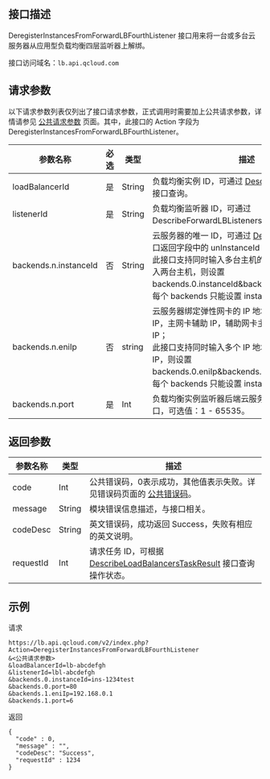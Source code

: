 ## 接口描述
DeregisterInstancesFromForwardLBFourthListener 接口用来将一台或多台云服务器从应用型负载均衡四层监听器上解绑。
 
接口访问域名：`lb.api.qcloud.com`


## 请求参数
 
以下请求参数列表仅列出了接口请求参数，正式调用时需要加上公共请求参数，详情请参见 [公共请求参数](https://cloud.tencent.com/document/api/214/11594) 页面。其中，此接口的 Action 字段为 DeregisterInstancesFromForwardLBFourthListener。

|参数名称|必选|类型|描述|
|-|-|-|-|
|loadBalancerId|是|String|负载均衡实例 ID，可通过 <a href="https://cloud.tencent.com/document/api/214/1261" title="DescribeLoadBalancers">DescribeLoadBalancers</a> 接口查询。|
|listenerId|是|String|负载均衡监听器 ID，可通过 DescribeForwardLBListeners 接口查询。|
|backends.n.instanceId|否|String|云服务器的唯一 ID，可通过 <a href="http://cloud.tencent.com/doc/api/229/%E6%9F%A5%E7%9C%8B%E5%AE%9E%E4%BE%8B%E5%88%97%E8%A1%A8" title="DescribeInstances">DescribeInstances</a> 接口返回字段中的 unInstanceId 字段获取；<br>此接口支持同时输入多台主机的实例 ID（ 如：要输入两台主机，则设置 backends.0.instanceId&backends.1.instanceId）。<br>每个 backends 只能设置 instanceId 或 eniIp。|
|backends.n.eniIp|否|string|云服务器绑定弹性网卡的 IP 地址，包括主网卡主 IP，主网卡辅助 IP，辅助网卡主 IP 和辅助网卡辅助 IP；<br>此接口支持同时输入多个 IP 地址（如：要输入2个 IP，则设置 backends.0.eniIp&backends.1.eniIp）。<br>每个 backends 只能设置 instanceId 或 eniIp。|
|backends.n.port|是|Int|负载均衡实例监听器后端云服务器或弹性网卡监听端口，可选值：1 - 65535。|

## 返回参数
|参数名称|类型|描述|
|-------|---|---------------|
|code|Int|公共错误码，0表示成功，其他值表示失败。详见错误码页面的 [公共错误码](https://cloud.tencent.com/document/api/214/11602)。|
|message|String|模块错误信息描述，与接口相关。|
|codeDesc|String|英文错误码，成功返回 Success，失败有相应的英文说明。|
|requestId|Int|请求任务 ID，可根据 [DescribeLoadBalancersTaskResult](https://cloud.tencent.com/document/api/214/4007) 接口查询操作状态。|

 

## 示例
 
请求
```
https://lb.api.qcloud.com/v2/index.php?Action=DeregisterInstancesFromForwardLBFourthListener
&<公共请求参数>
&loadBalancerId=lb-abcdefgh
&listenerId=lbl-abcdefgh
&backends.0.instanceId=ins-1234test
&backends.0.port=80
&backends.1.eniIp=192.168.0.1
&backends.1.port=6
```
返回
```
{
  "code" : 0,
  "message" : "",
  "codeDesc": "Success",
  "requestId" : 1234
}
```

